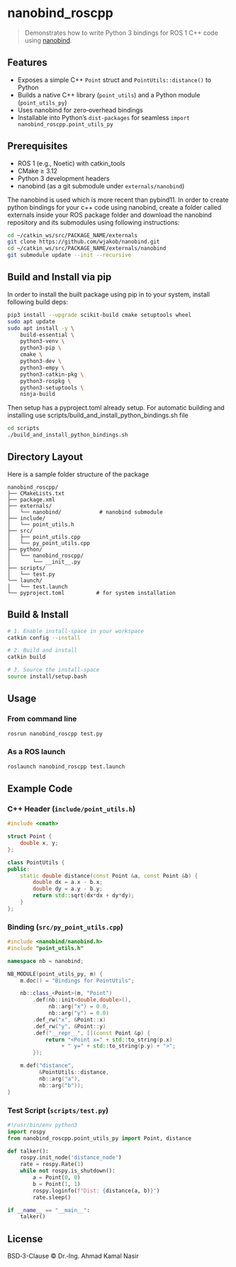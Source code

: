 # nanobind_roscpp

> Demonstrates how to write Python 3 bindings for ROS 1 C++ code using [nanobind](https://github.com/wjakob/nanobind).

## Features

- Exposes a simple C++ `Point` struct and `PointUtils::distance()` to Python  
- Builds a native C++ library (`point_utils`) and a Python module (`point_utils_py`)  
- Uses nanobind for zero‑overhead bindings  
- Installable into Python’s `dist-packages` for seamless `import nanobind_roscpp.point_utils_py`

## Prerequisites

- ROS 1 (e.g., Noetic) with catkin_tools  
- CMake ≥ 3.12  
- Python 3 development headers  
- nanobind (as a git submodule under `externals/nanobind`)

The nanobind is used which is more recent than pybind11. In order to create python bindings for your c++ code using nanobind, create a folder called externals inside your ROS package folder and download the nanobind repository and its submodules using following instructions:
```bash
cd ~/catkin_ws/src/PACKAGE_NAME/externals
git clone https://github.com/wjakob/nanobind.git
cd ~/catkin_ws/src/PACKAGE_NAME/externals/nanobind
git submodule update --init --recursive
```

## Build and Install via pip
In order to install the built package using pip in to your system, install following build deps:
```bash
pip3 install --upgrade scikit-build cmake setuptools wheel
sudo apt update
sudo apt install -y \
    build-essential \
    python3-venv \
    python3-pip \
    cmake \
    python3-dev \
    python3-empy \
    python3-catkin-pkg \
    python3-rospkg \
    python3-setuptools \
    ninja-build
```
Then setup has a pyproject.toml already setup. For automatic building and installing use scripts/build_and_install_python_bindings.sh file 
```bash
cd scripts
./build_and_install_python_bindings.sh
```

## Directory Layout
Here is a sample folder structure of the package
```
nanobind_roscpp/
├── CMakeLists.txt
├── package.xml
├── externals/
│   └── nanobind/            # nanobind submodule
├── include/
│   └── point_utils.h
├── src/
│   ├── point_utils.cpp
│   └── py_point_utils.cpp
├── python/
│   └── nanobind_roscpp/
│       └── __init__.py
├── scripts/
│   └── test.py
└── launch/
│   └── test.launch
└── pyproject.toml          # for system installation 
```

## Build & Install

```bash
# 1. Enable install-space in your workspace
catkin config --install

# 2. Build and install
catkin build

# 3. Source the install-space
source install/setup.bash
```

## Usage

### From command line

```bash
rosrun nanobind_roscpp test.py
```

### As a ROS launch


```bash
roslaunch nanobind_roscpp test.launch
```

## Example Code

### C++ Header (`include/point_utils.h`)

```cpp
#include <cmath>

struct Point {
    double x, y;
};

class PointUtils {
public:
    static double distance(const Point &a, const Point &b) {
        double dx = a.x - b.x;
        double dy = a.y - b.y;
        return std::sqrt(dx*dx + dy*dy);
    }
};
```

### Binding (`src/py_point_utils.cpp`)

```cpp
#include <nanobind/nanobind.h>
#include "point_utils.h"

namespace nb = nanobind;

NB_MODULE(point_utils_py, m) {
    m.doc() = "Bindings for PointUtils";

    nb::class_<Point>(m, "Point")
        .def(nb::init<double,double>(),
             nb::arg("x") = 0.0,
             nb::arg("y") = 0.0)
        .def_rw("x", &Point::x)
        .def_rw("y", &Point::y)
        .def("__repr__", [](const Point &p) {
            return "<Point x=" + std::to_string(p.x)
                 + " y=" + std::to_string(p.y) + ">";
        });

    m.def("distance",
          &PointUtils::distance,
          nb::arg("a"),
          nb::arg("b"));
}
```

### Test Script (`scripts/test.py`)

```python
#!/usr/bin/env python3
import rospy
from nanobind_roscpp.point_utils_py import Point, distance

def talker():
    rospy.init_node('distance_node')
    rate = rospy.Rate(1)
    while not rospy.is_shutdown():
        a = Point(0, 0)
        b = Point(1, 1)
        rospy.loginfo(f"Dist: {distance(a, b)}")
        rate.sleep()

if __name__ == "__main__":
    talker()
```

## License

BSD‑3-Clause © Dr.‑Ing. Ahmad Kamal Nasir